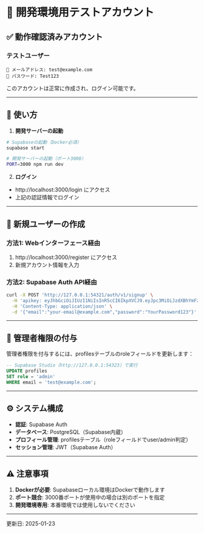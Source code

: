 # 🔑 開発環境用テストアカウント

## ✅ 動作確認済みアカウント

### テストユーザー
```
📧 メールアドレス: test@example.com
🔐 パスワード: Test123
```

このアカウントは正常に作成され、ログイン可能です。

---

## 🚀 使い方

1. **開発サーバーの起動**
```bash
# Supabaseの起動（Docker必須）
supabase start

# 開発サーバーの起動（ポート3000）
PORT=3000 npm run dev
```

2. **ログイン**
- http://localhost:3000/login にアクセス
- 上記の認証情報でログイン

---

## 📝 新規ユーザーの作成

### 方法1: Webインターフェース経由
1. http://localhost:3000/register にアクセス
2. 新規アカウント情報を入力

### 方法2: Supabase Auth API経由
```bash
curl -X POST 'http://127.0.0.1:54321/auth/v1/signup' \
  -H 'apikey: eyJhbGciOiJIUzI1NiIsInR5cCI6IkpXVCJ9.eyJpc3MiOiJzdXBhYmFzZS1kZW1vIiwicm9sZSI6ImFub24iLCJleHAiOjE5ODM4MTI5OTZ9.CRXP1A7WOeoJeXxjNni43kdQwgnWNReilDMblYTn_I0' \
  -H 'Content-Type: application/json' \
  -d '{"email":"your-email@example.com","password":"YourPassword123"}'
```

---

## 🔧 管理者権限の付与

管理者権限を付与するには、profilesテーブルのroleフィールドを更新します：

```sql
-- Supabase Studio（http://127.0.0.1:54323）で実行
UPDATE profiles 
SET role = 'admin' 
WHERE email = 'test@example.com';
```

---

## ⚙️ システム構成

- **認証**: Supabase Auth
- **データベース**: PostgreSQL（Supabase内蔵）
- **プロフィール管理**: profilesテーブル（roleフィールドでuser/admin判定）
- **セッション管理**: JWT（Supabase Auth）

---

## ⚠️ 注意事項

1. **Dockerが必要**: Supabaseローカル環境はDockerで動作します
2. **ポート競合**: 3000番ポートが使用中の場合は別のポートを指定
3. **開発環境専用**: 本番環境では使用しないでください

---

更新日: 2025-01-23
